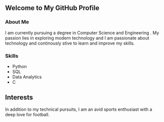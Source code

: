 ## Welcome to My GitHub Profile

### About Me
I am currently pursuing a degree in Computer Science and Engineering . My passion lies in exploring modern technology and I am passionate about technology and continously stive to learn and improve my skills.

### Skills
- Python
- SQL
- Data Analytics
- C

## Interests
In addition to my technical pursuits, I am an avid sports enthusiast with a deep love for football. 


